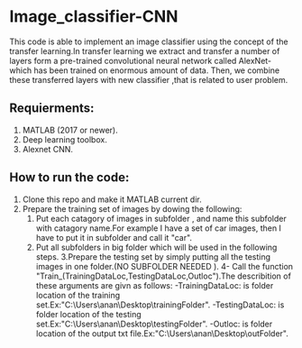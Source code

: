 # Image_classifier-CNN
This code is able to implement an image classifier using the concept of the transfer learning.In transfer learning we extract and transfer a number of layers form a pre-trained convolutional neural network called AlexNet-which has been trained on enormous amount of data. Then, we combine these transferred layers with new classifier ,that is related to user problem.
## Requierments:
1. MATLAB (2017 or newer).
2. Deep learning toolbox.
3. Alexnet CNN. 
## How to run the code:
1. Clone this repo and make it MATLAB current dir.
2. Prepare the training set of images by dowing the following:
   1. Put each catagory of images in subfolder , and name this subfolder with catagory name.For example I have a set of car images, then I have to put it in subfolder and call it "car".
   2. Put all subfolders in big folder which will be used in the following steps.
3.Prepare the testing set by simply putting all the testing images in one folder.(NO SUBFOLDER NEEDED ).
4- Call the function "Train_(TrainingDataLoc,TestingDataLoc,Outloc").The describition of these arguments are givn as follows:
   -TrainingDataLoc: is folder location of the training set.Ex:"C:\Users\anan\Desktop\trainingFolder".
   -TestingDataLoc:  is folder location of the testing set.Ex:"C:\Users\anan\Desktop\testingFolder".
   -Outloc: is folder location of the output txt file.Ex:"C:\Users\anan\Desktop\outFolder".
   
